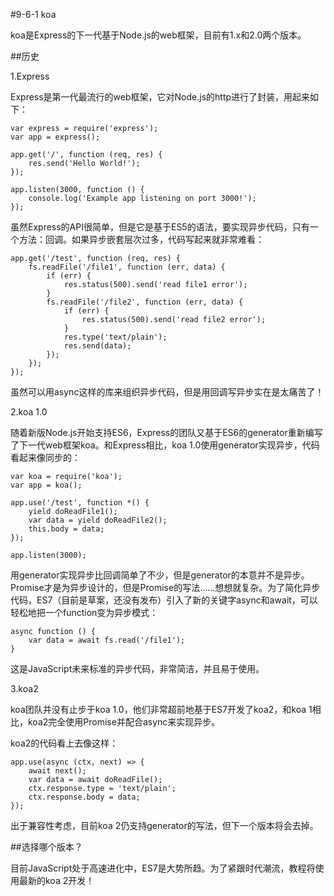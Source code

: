 #9-6-1 koa


koa是Express的下一代基于Node.js的web框架，目前有1.x和2.0两个版本。

##历史

1.Express

Express是第一代最流行的web框架，它对Node.js的http进行了封装，用起来如下：

	var express = require('express');
	var app = express();
	
	app.get('/', function (req, res) {
	    res.send('Hello World!');
	});
	
	app.listen(3000, function () {
	    console.log('Example app listening on port 3000!');
	});
虽然Express的API很简单，但是它是基于ES5的语法，要实现异步代码，只有一个方法：回调。如果异步嵌套层次过多，代码写起来就非常难看：

	app.get('/test', function (req, res) {
	    fs.readFile('/file1', function (err, data) {
	        if (err) {
	            res.status(500).send('read file1 error');
	        }
	        fs.readFile('/file2', function (err, data) {
	            if (err) {
	                res.status(500).send('read file2 error');
	            }
	            res.type('text/plain');
	            res.send(data);
	        });
	    });
	});
虽然可以用async这样的库来组织异步代码，但是用回调写异步实在是太痛苦了！

2.koa 1.0

随着新版Node.js开始支持ES6，Express的团队又基于ES6的generator重新编写了下一代web框架koa。和Express相比，koa 1.0使用generator实现异步，代码看起来像同步的：

	var koa = require('koa');
	var app = koa();
	
	app.use('/test', function *() {
	    yield doReadFile1();
	    var data = yield doReadFile2();
	    this.body = data;
	});
	
	app.listen(3000);
用generator实现异步比回调简单了不少，但是generator的本意并不是异步。Promise才是为异步设计的，但是Promise的写法……想想就复杂。为了简化异步代码，ES7（目前是草案，还没有发布）引入了新的关键字async和await，可以轻松地把一个function变为异步模式：

	async function () {
	    var data = await fs.read('/file1');
	}
这是JavaScript未来标准的异步代码，非常简洁，并且易于使用。

3.koa2

koa团队并没有止步于koa 1.0，他们非常超前地基于ES7开发了koa2，和koa 1相比，koa2完全使用Promise并配合async来实现异步。

koa2的代码看上去像这样：

	app.use(async (ctx, next) => {
	    await next();
	    var data = await doReadFile();
	    ctx.response.type = 'text/plain';
	    ctx.response.body = data;
	});

出于兼容性考虑，目前koa 2仍支持generator的写法，但下一个版本将会去掉。

##选择哪个版本？

目前JavaScript处于高速进化中，ES7是大势所趋。为了紧跟时代潮流，教程将使用最新的koa 2开发！